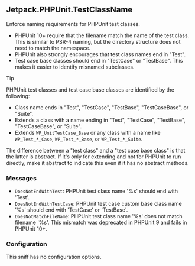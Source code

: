## Jetpack.PHPUnit.TestClassName

Enforce naming requirements for PHPUnit test classes.

* PHPUnit 10+ require that the filename match the name of the test class. This is similar to PSR-4 naming, but the directory structure does not need to match the namespace.
* PHPUnit also strongly encourages that test class names end in "Test".
* Test case base classes should end in "TestCase" or "TestBase". This makes it easier to identify misnamed subclasses.

> [!TIP]
> PHPUnit test classes and test case base classes are identified by the following:
>
> * Class name ends in "Test", "TestCase", "TestBase", "TestCaseBase", or "Suite".
> * Extends a class with a name ending in "Test", "TestCase", "TestBase", "TestCaseBase", or "Suite".
> * Extends `WP_UnitTestCase_Base` or any class with a name like `WP_Test_*_Case`, `WP_Test_*_Base`, or `WP_Test_*_Suite`.
>
> The difference between a "test class" and a "test case base class" is that the latter is abstract. If it's only for extending and not for PHPUnit to run directly, make it abstract to indicate this even if it has no abstract methods.

### Messages

* `DoesNotEndWithTest`: PHPUnit test class name '%s' should end with 'Test'.
* `DoesNotEndWithTestCase`: PHPUnit test case custom base class name '%s' should end with 'TestCase' or 'TestBase'.
* `DoesNotMatchFileName`: PHPUnit test class name '%s' does not match filename '%s'. This mismatch was deprecated in PHPUnit 9 and fails in PHPUnit 10+.

### Configuration

This sniff has no configuration options.
